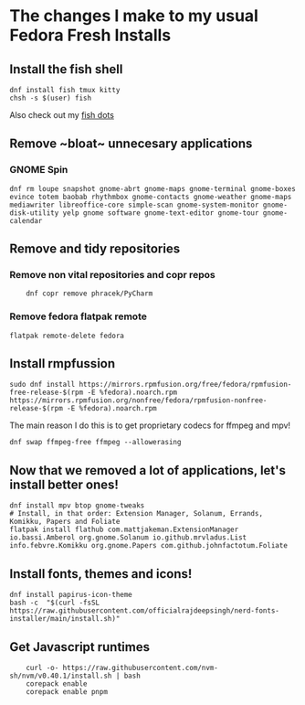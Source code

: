 # The changes I make to my usual Fedora Fresh Installs
## Install the fish shell
```fish
dnf install fish tmux kitty
chsh -s $(user) fish
```
Also check out my [fish dots](https://github.com/tiza-develops/fish-dots)
## Remove ~bloat~ unnecesary applications
### GNOME Spin
```fish
dnf rm loupe snapshot gnome-abrt gnome-maps gnome-terminal gnome-boxes evince totem baobab rhythmbox gnome-contacts gnome-weather gnome-maps mediawriter libreoffice-core simple-scan gnome-system-monitor gnome-disk-utility yelp gnome software gnome-text-editor gnome-tour gnome-calendar
```

## Remove and tidy repositories
### Remove non vital repositories and copr repos
```fish
    dnf copr remove phracek/PyCharm
```
### Remove fedora flatpak remote
```fish
flatpak remote-delete fedora
```
## Install rmpfussion
```fish
sudo dnf install https://mirrors.rpmfusion.org/free/fedora/rpmfusion-free-release-$(rpm -E %fedora).noarch.rpm https://mirrors.rpmfusion.org/nonfree/fedora/rpmfusion-nonfree-release-$(rpm -E %fedora).noarch.rpm
```
The main reason I do this is to get proprietary codecs for ffmpeg and mpv!
```fish
dnf swap ffmpeg-free ffmpeg --allowerasing
```
## Now that we removed a lot of applications, let's install better ones!
```fish
dnf install mpv btop gnome-tweaks
# Install, in that order: Extension Manager, Solanum, Errands, Komikku, Papers and Foliate
flatpak install flathub com.mattjakeman.ExtensionManager io.bassi.Amberol org.gnome.Solanum io.github.mrvladus.List info.febvre.Komikku org.gnome.Papers com.github.johnfactotum.Foliate
```

## Install fonts, themes and icons!
```fish
dnf install papirus-icon-theme
bash -c  "$(curl -fsSL https://raw.githubusercontent.com/officialrajdeepsingh/nerd-fonts-installer/main/install.sh)"
```

## Get Javascript runtimes
```fish
    curl -o- https://raw.githubusercontent.com/nvm-sh/nvm/v0.40.1/install.sh | bash
    corepack enable
    corepack enable pnpm
```
